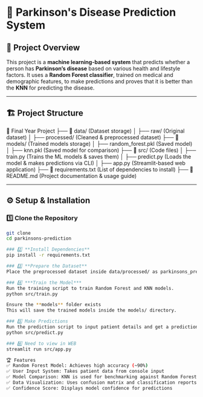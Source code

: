 # 🧠 Parkinson's Disease Prediction System  

## 📌 Project Overview  
This project is a **machine learning-based system** that predicts whether a person has **Parkinson’s disease** based on various health and lifestyle factors. It uses a **Random Forest classifier**, trained on medical and demographic features, to make predictions and proves that it is better than the **KNN** for predicting the disease. 

---

## 🏗️ Project Structure  

📂 Final Year Project
├── 📂 data/ (Dataset storage)
│ ├── raw/ (Original dataset)
│ ├── processed/ (Cleaned & preprocessed dataset)
├── 📂 models/ (Trained models storage)
│ ├── random_forest.pkl (Saved model)
│ ├── knn.pkl (Saved model for comparison)
├── 📂 src/ (Code files)
│ ├── train.py (Trains the ML models & saves them)
│ ├── predict.py (Loads the model & makes predictions via CLI)
│ ├── app.py (Streamlit-based web application)
├── 📜 requirements.txt (List of dependencies to install)
├── 📜 README.md (Project documentation & usage guide)

---

## ⚙️ Setup & Installation  

### 1️⃣ **Clone the Repository**  
```bash
git clone 
cd parkinsons-prediction

### 2️⃣ **Install Dependencies**
pip install -r requirements.txt

### 3️⃣ **Prepare the Dataset**
Place the preprocessed dataset inside data/processed/ as parkinsons_preprocessed.csv.

### 4️⃣ ***Train the Model***
Run the training script to train Random Forest and KNN models.
python src/train.py

Ensure the **models** folder exists
This will save the trained models inside the models/ directory.

### 5️⃣ Make Predictions
Run the prediction script to input patient details and get a prediction.
python src/predict.py

### 6️⃣ Need to view in WEB
streamlit run src/app.py  

🏆 Features
✅ Random Forest Model: Achieves high accuracy (~90%)
✅ User Input System: Takes patient data from console input
✅ Model Comparison: KNN is used for benchmarking against Random Forest
✅ Data Visualization: Uses confusion matrix and classification reports
✅ Confidence Score: Displays model confidence for predictions

